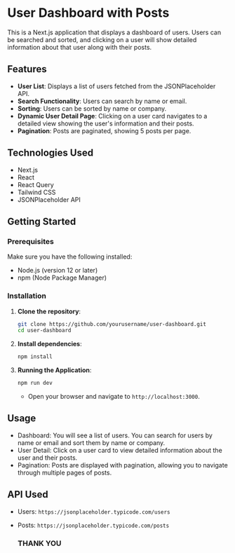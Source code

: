 # User Dashboard with Posts

This is a Next.js application that displays a dashboard of users. Users can be searched and sorted, and clicking on a user will show detailed information about that user along with their posts.

## Features

- **User  List**: Displays a list of users fetched from the JSONPlaceholder API.
- **Search Functionality**: Users can search by name or email.
- **Sorting**: Users can be sorted by name or company.
- **Dynamic User Detail Page**: Clicking on a user card navigates to a detailed view showing the user's information and their posts.
- **Pagination**: Posts are paginated, showing 5 posts per page.

## Technologies Used

- Next.js
- React
- React Query
- Tailwind CSS
- JSONPlaceholder API

## Getting Started

### Prerequisites

Make sure you have the following installed:

- Node.js (version 12 or later)
- npm (Node Package Manager)

### Installation

1. **Clone the repository**:

   ```bash
   git clone https://github.com/yourusername/user-dashboard.git
   cd user-dashboard
   ```

2. **Install dependencies**:
    ```bash
    npm install
    ```
3. **Running the Application**:
    ```bash
    npm run dev
    ```
    - Open your browser and navigate to `http://localhost:3000`.

## Usage
- Dashboard: You will see a list of users. You can search for users by name or email and sort them by name or company.
- User Detail: Click on a user card to view detailed information about the user and their posts.
- Pagination: Posts are displayed with pagination, allowing you to navigate through multiple pages of posts.

## API Used
- Users: `https://jsonplaceholder.typicode.com/users`
- Posts: `https://jsonplaceholder.typicode.com/posts`

  ### THANK YOU
